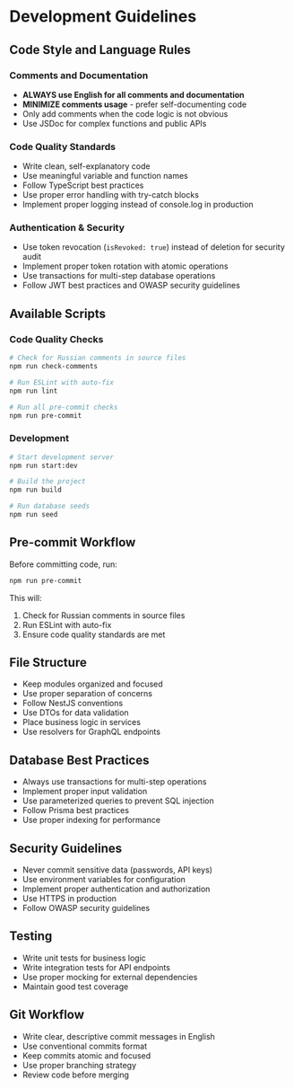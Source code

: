 # Development Guidelines

## Code Style and Language Rules

### Comments and Documentation
- **ALWAYS use English for all comments and documentation**
- **MINIMIZE comments usage** - prefer self-documenting code
- Only add comments when the code logic is not obvious
- Use JSDoc for complex functions and public APIs

### Code Quality Standards
- Write clean, self-explanatory code
- Use meaningful variable and function names
- Follow TypeScript best practices
- Use proper error handling with try-catch blocks
- Implement proper logging instead of console.log in production

### Authentication & Security
- Use token revocation (`isRevoked: true`) instead of deletion for security audit
- Implement proper token rotation with atomic operations
- Use transactions for multi-step database operations
- Follow JWT best practices and OWASP security guidelines

## Available Scripts

### Code Quality Checks
```bash
# Check for Russian comments in source files
npm run check-comments

# Run ESLint with auto-fix
npm run lint

# Run all pre-commit checks
npm run pre-commit
```

### Development
```bash
# Start development server
npm run start:dev

# Build the project
npm run build

# Run database seeds
npm run seed
```

## Pre-commit Workflow

Before committing code, run:
```bash
npm run pre-commit
```

This will:
1. Check for Russian comments in source files
2. Run ESLint with auto-fix
3. Ensure code quality standards are met

## File Structure

- Keep modules organized and focused
- Use proper separation of concerns
- Follow NestJS conventions
- Use DTOs for data validation
- Place business logic in services
- Use resolvers for GraphQL endpoints

## Database Best Practices

- Always use transactions for multi-step operations
- Implement proper input validation
- Use parameterized queries to prevent SQL injection
- Follow Prisma best practices
- Use proper indexing for performance

## Security Guidelines

- Never commit sensitive data (passwords, API keys)
- Use environment variables for configuration
- Implement proper authentication and authorization
- Use HTTPS in production
- Follow OWASP security guidelines

## Testing

- Write unit tests for business logic
- Write integration tests for API endpoints
- Use proper mocking for external dependencies
- Maintain good test coverage

## Git Workflow

- Write clear, descriptive commit messages in English
- Use conventional commits format
- Keep commits atomic and focused
- Use proper branching strategy
- Review code before merging
